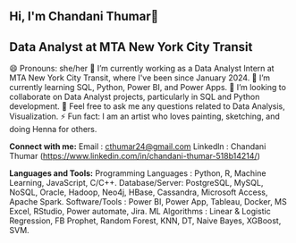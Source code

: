 ##                                 Hi, I'm Chandani Thumar👋
##                          Data Analyst at MTA New York City Transit

😄 Pronouns: she/her
🔭 I’m currently working as a Data Analyst Intern at MTA New York City Transit, where I've been since January 2024.
🌱 I’m currently learning SQL, Python, Power BI, and Power Apps.
👯 I’m looking to collaborate on Data Analyst projects, particularly in SQL and Python development.
💬 Feel free to ask me any questions related to Data Analysis, Visualization.
⚡ Fun fact: I am an artist who loves painting, sketching, and doing Henna for others.

**Connect with me:**
Email : cthumar24@gmail.com
Linkedln : Chandani Thumar (https://www.linkedin.com/in/chandani-thumar-518b14214/)

**Languages and Tools:**
Programming Languages : Python, R, Machine Learning, JavaScript, C/C++. 
Database/Server: PostgreSQL, MySQL, NoSQL, Oracle, Hadoop, Neo4j, HBase, Cassandra, Microsoft Access, Apache Spark.
Software/Tools : Power BI, Power App, Tableau, Docker, MS Excel, RStudio, Power automate, Jira.
ML Algorithms : Linear & Logistic Regression, FB Prophet, Random Forest, KNN, DT, Naive Bayes, XGBoost, SVM.
